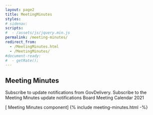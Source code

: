 ```yaml
---
layout: page2
title: MeetingMinutes
styles:
# sidenav:
scripts:
#  - /assets/js/jquery.min.js
permalink: /meeting-minutes/
redirect_from:
  - /MeetingMinutes.html
  - /MeetingMinutes/
#document-ready:
#  - getRate();
---
```


## Meeting Minutes
Subscribe to update notifications from GovDelivery. Subscribe to the Meeting Minutes update notifications
Board Meeting Calendar 2021

[ Meeting Minutes component]
{% include meeting-minutes.html  -%}

<!-- CONTENT END -->
